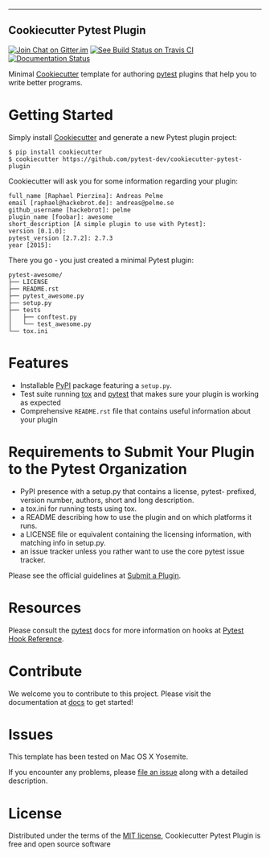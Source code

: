 ----------------------------
Cookiecutter Pytest Plugin
----------------------------

[![Join Chat on Gitter.im][gitter_badge]][gitter]
[![See Build Status on Travis CI][travis_badge]][travis]
[![Documentation Status][docs_badge]][docs]

Minimal [Cookiecutter] template for authoring [pytest] plugins that help
you to write better programs.

Getting Started
===============

Simply install [Cookiecutter] and generate a new Pytest plugin project:

    $ pip install cookiecutter
    $ cookiecutter https://github.com/pytest-dev/cookiecutter-pytest-plugin

Cookiecutter will ask you for some information regarding your plugin:

    full_name [Raphael Pierzina]: Andreas Pelme
    email [raphael@hackebrot.de]: andreas@pelme.se
    github_username [hackebrot]: pelme
    plugin_name [foobar]: awesome
    short_description [A simple plugin to use with Pytest]:
    version [0.1.0]:
    pytest_version [2.7.2]: 2.7.3
    year [2015]:

There you go - you just created a minimal Pytest plugin:

    pytest-awesome/
    ├── LICENSE
    ├── README.rst
    ├── pytest_awesome.py
    ├── setup.py
    ├── tests
    │   ├── conftest.py
    │   └── test_awesome.py
    └── tox.ini


Features
========

- Installable [PyPI] package featuring a `setup.py`.
- Test suite running [tox] and [pytest] that makes sure your plugin is
  working as expected
- Comprehensive `README.rst` file that contains useful information
  about your plugin

Requirements to Submit Your Plugin to the Pytest Organization
=============================================================

-   PyPI presence with a setup.py that contains a license, pytest-
    prefixed, version number, authors, short and long description.
-   a tox.ini for running tests using tox.
-   a README describing how to use the plugin and on which platforms
    it runs.
-   a LICENSE file or equivalent containing the licensing information,
    with matching info in setup.py.
-   an issue tracker unless you rather want to use the core pytest
    issue tracker.

Please see the official guidelines at [Submit a Plugin].

Resources
=========

Please consult the [pytest] docs for more information on hooks at
[Pytest Hook Reference].

Contribute
==========

We welcome you to contribute to this project. Please visit the documentation
at [docs] to get started!

Issues
======

This template has been tested on Mac OS X Yosemite.

If you encounter any problems, please [file an issue] along with a
detailed description.

License
=======

Distributed under the terms of the [MIT license], Cookiecutter Pytest
Plugin is free and open source software


  [gitter_badge]: https://badges.gitter.im/Join%20Chat.svg
  [gitter]: https://gitter.im/pytest-dev/cookiecutter-pytest-plugin?utm_source=badge&utm_medium=badge&utm_campaign=pr-badge&utm_content=badge (Join Chat on Gitter.im)
  [travis_badge]: https://travis-ci.org/pytest-dev/cookiecutter-pytest-plugin.svg?branch=master
  [travis]: https://travis-ci.org/pytest-dev/cookiecutter-pytest-plugin (See Build Status on Travis CI)
  [docs_badge]: https://readthedocs.org/projects/cookiecutter-pytest-plugin/badge/?version=latest
  [docs]: https://readthedocs.org/projects/cookiecutter-pytest-plugin/?badge=latest (Documentation Status)
  [Cookiecutter]: https://github.com/audreyr/cookiecutter
  [pytest]: https://github.com/pytest-dev/pytest
  [PyPI]: https://pypi.python.org/pypi
  [tox]: https://tox.readthedocs.org/en/latest/
  [Submit a Plugin]: https://pytest.org/latest/contributing.html#submit-a-plugin-co-develop-pytest
  [Pytest Hook Reference]: https://pytest.org/latest/plugins.html#well-specified-hooks
  [MIT license]: http://opensource.org/licenses/MIT
  [file an issue]: https://github.com/pytest-dev/cookiecutter-pytest-plugin/issues
